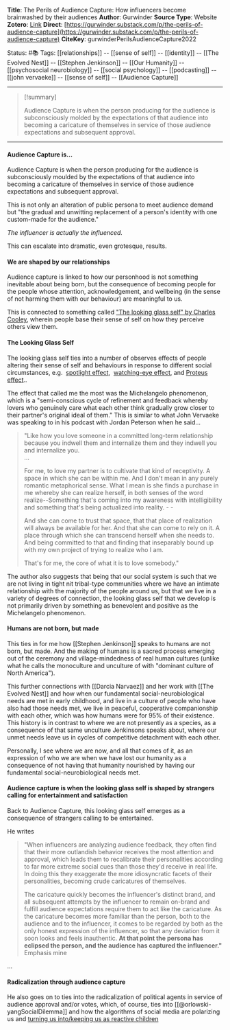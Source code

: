 **Title**: The Perils of Audience Capture: How influencers become brainwashed by their audiences
**Author**: Gurwinder
**Source Type**: Website
**Zotero**: [Link](zotero://select/items/@gurwinderPerilsAudienceCapture2022)
**Direct**: [https://gurwinder.substack.com/p/the-perils-of-audience-capture](https://gurwinder.substack.com/p/the-perils-of-audience-capture)
**CiteKey**: gurwinderPerilsAudienceCapture2022 

Status: #📚 
Tags: [[relationships]] -- [[sense of self]] -- [[identity]] -- [[The Evolved Nest]] -- [[Stephen Jenkinson]] -- [[Our Humanity]] -- [[psychosocial neurobiology]] -- [[social psychology]] -- [[podcasting]] -- [[john vervaeke]] -- [[sense of self]] --  [[Audience Capture]]

*****

>[!summary]
>
>Audience Capture is when the person producing for the audience is subconsciously molded by the expectations of that audience into becoming a caricature of themselves in service of those audience expectations and subsequent approval.

*****



#### Audience Capture is...

Audience Capture is when the person producing for the audience is subconsciously moulded by the expectations of that audience into becoming a caricature of themselves in service of those audience expectations and subsequent approval.  

This is not only an alteration of public persona to meet audience demand but "the gradual and unwitting replacement of a person's identity with one custom-made for the audience."

*The influencer is actually the influenced.*

This can escalate into dramatic, even grotesque, results.

#### We are shaped by our relationships

Audience capture is linked to how our personhood is not something inevitable about being born, but the consequence of becoming people for the people whose attention, acknowledgement, and wellbeing (in the sense of not harming them with our behaviour) are meaningful to us. 

This is connected to something called ["The looking glass self" by Charles Cooley](https://lesley.edu/article/perception-is-reality-the-looking-glass-self), wherein people base their sense of self on how they perceive others view them. 

#### The Looking Glass Self

The looking glass self ties into a number of observes effects of people altering their sense of self and behaviours in response to different social circumstances, e.g.  [spotlight effect](https://en.wikipedia.org/wiki/Spotlight_effect),  [watching-eye effect](https://en.wikipedia.org/wiki/Watching-eye_effect), and [Proteus effect](https://en.wikipedia.org/wiki/Proteus_effect)..  

The effect that called me the most was the Michelangelo phenomenon, which is a "semi-conscious cycle of refinement and feedback whereby lovers who genuinely care what each other think gradually grow closer to their partner's original ideal of them." This is similar to what John Vervaeke was speaking to in his podcast with Jordan Peterson when he said...

> "Like how you love someone in a committed long-term relationship because you indwell them and internalize them and they indwell you and internalize you.  
> ...  
>   
> For me, to love my partner is to cultivate that kind of receptivity. A space in which she can be within me. And I don't mean in any purely romantic metaphorical sense. What I mean is she finds a purchase in me whereby she can realize herself, in both senses of the word realize--Something that's coming into my awareness with intelligibility and something that's being actualized into reality. - -  
>   
> And she can come to trust that space, that that place of realization will always be available for her. And that she can come to rely on it. A place through which she can transcend herself when she needs to. And being committed to that and finding that inseparably bound up with my own project of trying to realize who I am.  
>   
> That's for me, the core of what it is to love somebody."
  
The author also suggests that being that our social system is such that we are not living in tight nit tribal-type communities where we have an intimate relationship with the majority of the people around us, but that we live in a variety of degrees of connection, the looking glass self that we develop is not primarily driven by something as benevolent and positive as the Michelangelo phenomenon. 

#### Humans are not born, but made

This ties in for me how [[Stephen Jenkinson]] speaks to humans are not born, but made. And the making of humans is a sacred process emerging out of the ceremony and village-mindedness of real human cultures (unlike what he calls the monoculture and unculture of with "dominant culture of North America"). 

This further connections with [[Darcia Narvaez]] and her work with [[The Evolved Nest]] and how when our fundamental social-neurobiological needs are met in early childhood, and live in a culture of people who have also had those needs met, we live in peaceful, cooperative companionship with each other, which was how humans were for 95% of their existence. This history is in contrast to where we are not presently as a species, as a consequence of that same unculture Jenkinsons speaks about, where our unmet needs leave us in cycles of competitive detachment with each other.

Personally, I see where we are now, and all that comes of it, as an expression of who we are when we have lost our humanity as a consequence of not having that humanity nourished by having our fundamental social-neurobiological needs met. 

#### Audience capture is when the looking glass self is shaped by strangers calling for entertainment and satisfaction

Back to Audience Capture, this looking glass self emerges as a consequence of strangers calling to be entertained.

He writes

> "When influencers are analyzing audience feedback, they often find that their more outlandish behavior receives the most attention and approval, which leads them to recalibrate their personalities according to far more extreme social cues than those they'd receive in real life. In doing this they exaggerate the more idiosyncratic facets of their personalities, becoming crude caricatures of themselves. 
> 
> The caricature quickly becomes the influencer's distinct brand, and all subsequent attempts by the influencer to remain on-brand and fulfill audience expectations require them to act like the caricature. As the caricature becomes more familiar than the person, both to the audience and to the influencer, it comes to be regarded by both as the only honest expression of the influencer, so that any deviation from it soon looks and feels inauthentic. **At that point the persona has eclipsed the person, and the audience has captured the influencer."** Emphasis mine


...

#### Radicalization through audience capture

He also goes on to ties into the radicalization of political agents in service of audience approval and/or votes, which, of course, ties into [[@orlowski-yangSocialDilemma]] and how the algorithms of social media are polarizing us and [turning us into/keeping us as reactive children](http://jameswjesso.com//social-media-destroyed-my-attention-and-altered-my-reality/)


